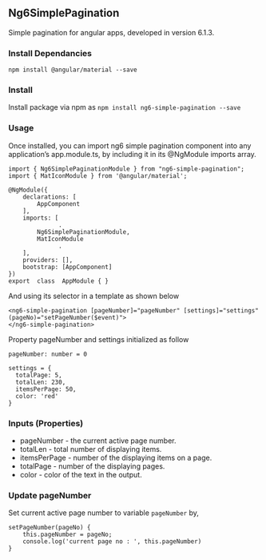 ## Ng6SimplePagination

Simple pagination for angular apps, developed in version 6.1.3.

### Install Dependancies

`npm install @angular/material --save`

### Install

Install package via npm as `npm install ng6-simple-pagination --save`

### Usage

Once installed, you can import ng6 simple pagination component into any application’s app.module.ts, by including it in its @NgModule imports array.

```
import { Ng6SimplePaginationModule } from "ng6-simple-pagination";
import { MatIconModule } from '@angular/material';

@NgModule({
    declarations: [
	    AppComponent
    ],
    imports: [
              .
	    Ng6SimplePaginationModule,
	    MatIconModule
              .
	],
	providers: [],
	bootstrap: [AppComponent]    
})    
export  class  AppModule { }
```

And using its selector in a template as shown below

```
<ng6-simple-pagination [pageNumber]="pageNumber" [settings]="settings" (pageNo)="setPageNumber($event)">
</ng6-simple-pagination>
```

Property pageNumber and settings initialized as follow

```
pageNumber: number = 0

settings = {
  totalPage: 5,
  totalLen: 230,
  itemsPerPage: 50,
  color: 'red'
}
```

### Inputs (Properties)

- pageNumber - the current active page number.
- totalLen - total number of displaying items.
- itemsPerPage - number of the displaying items on a page.
- totalPage - number of the displaying pages.
- color - color of the text in the output.

### Update pageNumber

Set current active page number to variable `pageNumber` by,

```
setPageNumber(pageNo) {
	this.pageNumber = pageNo;
	console.log('current page no : ', this.pageNumber)
}
```
